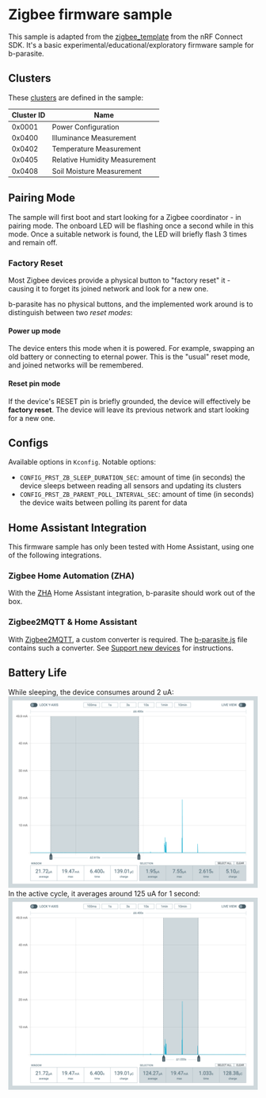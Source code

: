 # Zigbee firmware sample
This sample is adapted from the [zigbee_template](https://developer.nordicsemi.com/nRF_Connect_SDK/doc/latest/nrf/samples/zigbee/template/README.html) from the nRF Connect SDK. It's a basic experimental/educational/exploratory firmware sample for b-parasite.

## Clusters
These [clusters](https://en.wikipedia.org/wiki/Zigbee#Cluster_library) are defined in the sample:

|Cluster ID|Name|
|--------|---|
|0x0001|Power Configuration|
|0x0400|Illuminance Measurement|
|0x0402|Temperature Measurement|
|0x0405|Relative Humidity Measurement|
|0x0408|Soil Moisture Measurement|

## Pairing Mode
The sample will first boot and start looking for a Zigbee coordinator - in pairing mode. The onboard LED will be flashing once a second while in this mode. Once a suitable network is found, the LED will briefly flash 3 times and remain off.

### Factory Reset
Most Zigbee devices provide a physical button to "factory reset" it - causing it to forget its joined network and look for a new one.

b-parasite has no physical buttons, and the implemented work around is to distinguish between two *reset modes*:
#### Power up mode
The device enters this mode when it is powered. For example, swapping an old battery or connecting to eternal power. This is the "usual" reset mode, and joined networks will be remembered.

#### Reset pin mode
If the device's RESET pin is briefly grounded, the device will effectively be **factory reset**. The device will leave its previous network and start looking for a new one.

## Configs
Available options in `Kconfig`. Notable options:
* `CONFIG_PRST_ZB_SLEEP_DURATION_SEC`: amount of time (in seconds) the device sleeps between reading all sensors and updating its clusters
* `CONFIG_PRST_ZB_PARENT_POLL_INTERVAL_SEC`: amount of time (in seconds) the device waits between polling its parent for data

## Home Assistant Integration
This firmware sample has only been tested with Home Assistant, using one of the following integrations.

### Zigbee Home Automation (ZHA)
With the [ZHA](https://www.home-assistant.io/integrations/zha) Home Assistant integration, b-parasite should work out of the box.

### Zigbee2MQTT & Home Assistant
With [Zigbee2MQTT](https://zigbee2mqtt.io/), a custom converter is required. The [b-parasite.js](b-parasite.js) file contains such a converter. See [Support new devices](https://www.zigbee2mqtt.io/advanced/support-new-devices/01_support_new_devices.html) for instructions.

## Battery Life
While sleeping, the device consumes around 2 uA:
![sleeping current](./media/power-profile/sleeping.png)
In the active cycle, it averages around 125 uA for 1 second:
![active current](media/power-profile/active.png)
